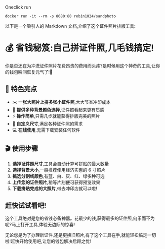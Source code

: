 Oneclick run
```
docker run -it --rm -p 8080:80 robin1024/sandphoto
```


以下是一个吸引人的 Markdown 文档,介绍了这个证件照片排版工具:

# 💰 省钱秘笈:自己拼证件照,几毛钱搞定! 

你是否还在为冲洗证件照片花费昂贵的费用而头疼?是时候用这个神奇的工具,让你的钱包瞬间恢复元气了!🤑

## 🚀 特色亮点

- ✂️ **一张大照片上拼多张小证件照**,大大节省冲印成本
- 🌈 **提供多种背景颜色选择**,证件照看起来更有质感
- ⚡ **操作简单**,只需几步就能获得排版完美的照片
- 🔧 **自定义尺寸**,满足各种证件照的需求
- 💻 **在线使用**,无需下载安装任何软件

## 🎬 使用步骤

1. **选择证件照尺寸**,工具会自动计算可拼贴的最大数量
2. **选择背景大小**,一般推荐使用经济实惠的 6 寸照片
3. **挑选分割线颜色**,有蓝、白、灰、红、绿多种可选
4. **上传您的证件照片**,稍等片刻便可获得预览效果
5. **下载拼贴完成的大照片**,带去冲印店就可以啦!

## 赶快试试看吧!

这个工具绝对是您的省钱必备神器。花最少的钱,获得最多的证件照,何乐而不为呢?马上打开工具,体验无边际的惊喜!

无论您是为了办理新证件,还是更换旧照片,有了这个工具在手,就能轻松搞定一切啦!赶快开始使用吧,让您的钱包解决后顾之忧!
